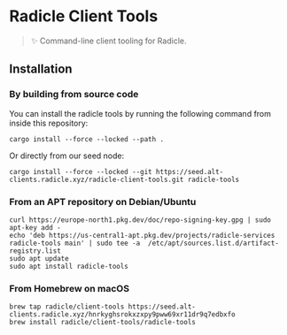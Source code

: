 # Radicle Client Tools

> ✨ Command-line client tooling for Radicle.

## Installation
### By building from source code

You can install the radicle tools by running the following command from inside
this repository:

    cargo install --force --locked --path .

Or directly from our seed node:

    cargo install --force --locked --git https://seed.alt-clients.radicle.xyz/radicle-client-tools.git radicle-tools

### From an APT repository on Debian/Ubuntu

```
curl https://europe-north1.pkg.dev/doc/repo-signing-key.gpg | sudo apt-key add -
echo 'deb https://us-central1-apt.pkg.dev/projects/radicle-services radicle-tools main' | sudo tee -a  /etc/apt/sources.list.d/artifact-registry.list
sudo apt update
sudo apt install radicle-tools
```

### From Homebrew on macOS

```
brew tap radicle/client-tools https://seed.alt-clients.radicle.xyz/hnrkyghsrokxzxpy9pww69xr11dr9q7edbxfo
brew install radicle/client-tools/radicle-tools
```
